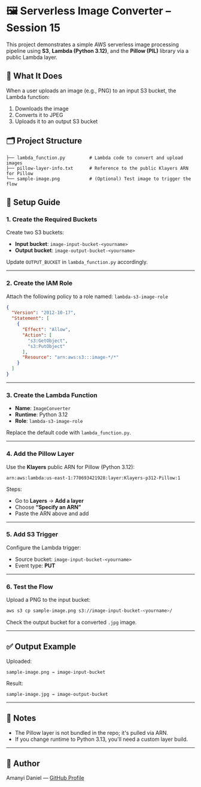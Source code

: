 
# 🖼️ Serverless Image Converter – Session 15

This project demonstrates a simple AWS serverless image processing pipeline using **S3**, **Lambda (Python 3.12)**, and the **Pillow (PIL)** library via a public Lambda layer.

## 🔧 What It Does

When a user uploads an image (e.g., PNG) to an input S3 bucket, the Lambda function:
1. Downloads the image
2. Converts it to JPEG
3. Uploads it to an output S3 bucket

## 🗂️ Project Structure

```
├── lambda_function.py         # Lambda code to convert and upload images
├── pillow-layer-info.txt      # Reference to the public Klayers ARN for Pillow
└── sample-image.png           # (Optional) Test image to trigger the flow
```

## 🚀 Setup Guide

### 1. Create the Required Buckets
Create two S3 buckets:
- **Input bucket**: `image-input-bucket-<yourname>`
- **Output bucket**: `image-output-bucket-<yourname>`

Update `OUTPUT_BUCKET` in `lambda_function.py` accordingly.

---

### 2. Create the IAM Role
Attach the following policy to a role named: `lambda-s3-image-role`

```json
{
  "Version": "2012-10-17",
  "Statement": [
    {
      "Effect": "Allow",
      "Action": [
        "s3:GetObject",
        "s3:PutObject"
      ],
      "Resource": "arn:aws:s3:::image-*/*"
    }
  ]
}
```

---

### 3. Create the Lambda Function

- **Name**: `ImageConverter`
- **Runtime**: Python 3.12
- **Role**: `lambda-s3-image-role`

Replace the default code with `lambda_function.py`.

---

### 4. Add the Pillow Layer

Use the **Klayers** public ARN for Pillow (Python 3.12):

```
arn:aws:lambda:us-east-1:770693421928:layer:Klayers-p312-Pillow:1
```

Steps:
- Go to **Layers** → **Add a layer**
- Choose **“Specify an ARN”**
- Paste the ARN above and add

---

### 5. Add S3 Trigger

Configure the Lambda trigger:
- Source bucket: `image-input-bucket-<yourname>`
- Event type: **PUT**

---

### 6. Test the Flow

Upload a PNG to the input bucket:
```bash
aws s3 cp sample-image.png s3://image-input-bucket-<yourname>/
```

Check the output bucket for a converted `.jpg` image.

---

## ✅ Output Example

Uploaded:
```
sample-image.png → image-input-bucket
```

Result:
```
sample-image.jpg → image-output-bucket
```

---

## 🧠 Notes

- The Pillow layer is not bundled in the repo; it's pulled via ARN.
- If you change runtime to Python 3.13, you'll need a custom layer build.

---

## 📎 Author

Amanyi Daniel — [GitHub Profile](https://github.com/DanielAmanyi)
